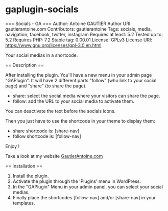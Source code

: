 # gaplugin-socials
=== Socials - GA ===
Author: Antoine GAUTIER
Author URI: gautierantoine.com
Contributors: gautierantoine
Tags: socials, media, navigation, facebook, twitter, instagram
Requires at least: 5.2
Tested up to: 5.2
Requires PHP: 7.2
Stable tag: 0.00.01
License: GPLv3
License URI: https://www.gnu.org/licenses/gpl-3.0.en.html

Your social medias in a shortcode.

== Description ==

After installing the plugin. You'll have a new menu in your admin page "GAPlugin".
It will have 2 different parts "follow" (who link to your social page) and "share" (to share the page).

- share: select the social media where your visitors can share the page.
- follow: add the URL to your social media to activate them.

You can deactivate the text before the socials icons.

Then you just have to use the shortcode in your theme to display them:
- share shortcode is: [share-nav]
- follow shortcode is: [follow-nav]



Enjoy !

Take a look at my website [GautierAntoine.com](https://gautierantoine.com)

== Installation ==
1. Install the plugin.
2. Activate the plugin through the 'Plugins' menu in WordPress.
3. In the "GAPlugin" Menu in your admin panel, you can select your social medias.
4. Finally place the shortcodes [follow-nav] and/or [share-nav] in your templates.
